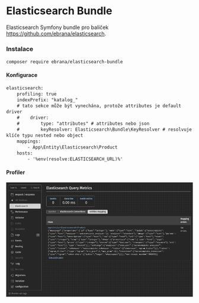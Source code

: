 # Elasticsearch Bundle
Elasticsearch Symfony bundle pro balíček https://github.com/ebrana/elasticsearch.

### Instalace
````
composer require ebrana/elasticsearch-bundle
````

#### Konfigurace

````
elasticsearch:
    profiling: true
    indexPrefix: "katalog_"
    # tato sekce může být vynechána, protože attributes je default driver
    #    driver:
    #        type: "attributes" # attributes nebo json
    #        keyResolver: Elasticsearch\Bundle\KeyResolver # resolvuje klíče typu nested nebo object
    mappings:
        - App\Entity\Elasticsearch\Product
    hosts:
        - '%env(resolve:ELASTICSEARCH_URL)%'
````

#### Profiler
![screen.png](screen.png)
